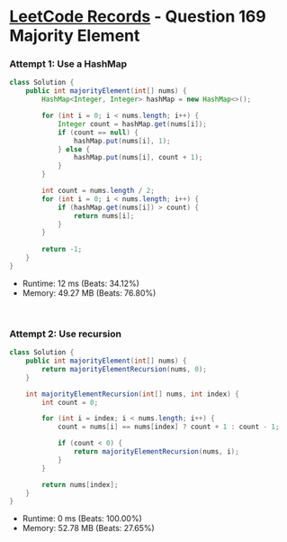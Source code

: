 # [LeetCode Records](../../README.md) - Question 169 Majority Element

### Attempt 1: Use a HashMap
```java
class Solution {
    public int majorityElement(int[] nums) {
        HashMap<Integer, Integer> hashMap = new HashMap<>();

        for (int i = 0; i < nums.length; i++) {
            Integer count = hashMap.get(nums[i]);
            if (count == null) {
                hashMap.put(nums[i], 1);
            } else {
                hashMap.put(nums[i], count + 1);
            }
        }

        int count = nums.length / 2;
        for (int i = 0; i < nums.length; i++) {
            if (hashMap.get(nums[i]) > count) {
                return nums[i];
            }
        }
        
        return -1;
    }
}
```
- Runtime: 12 ms (Beats: 34.12%)
- Memory: 49.27 MB (Beats: 76.80%)

<br>

### Attempt 2: Use recursion
```java
class Solution {
    public int majorityElement(int[] nums) {
        return majorityElementRecursion(nums, 0);
    }

    int majorityElementRecursion(int[] nums, int index) {
        int count = 0;

        for (int i = index; i < nums.length; i++) {
            count = nums[i] == nums[index] ? count + 1 : count - 1;

            if (count < 0) {
                return majorityElementRecursion(nums, i);
            }
        }

        return nums[index];
    }
}
```
- Runtime: 0 ms (Beats: 100.00%)
- Memory: 52.78 MB (Beats: 27.65%)

<br>
